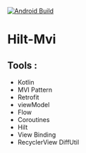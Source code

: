 [![Android Build](https://github.com/elmorshdi/Hilt-Mvi/actions/workflows/android.yml/badge.svg)](https://github.com/elmorshdi/Hilt-Mvi/actions/workflows/android.yml)
# Hilt-Mvi
## Tools :       
* Kotlin
* MVI Pattern
* Retrofit
* viewModel
* Flow
* Coroutines
* Hilt
* View Binding
* RecyclerView DiffUtil
